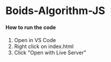 # Boids-Algorithm-JS

#### How to run the code
1. Open in VS Code
2. Right click on index.html
3. Click "Open with Live Server"
